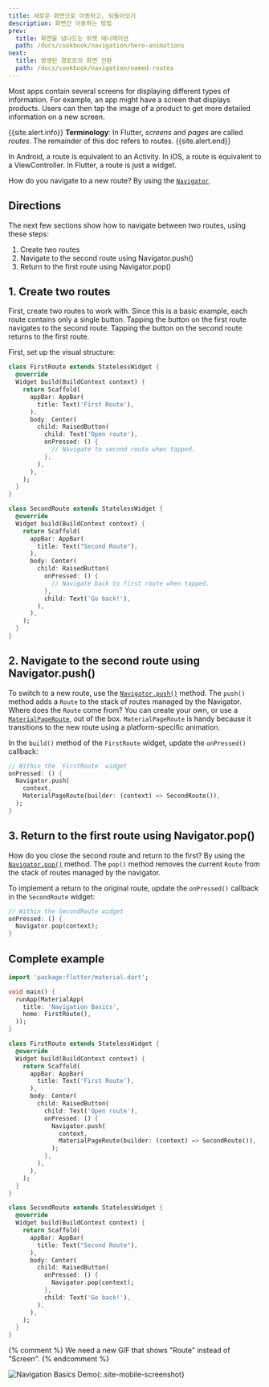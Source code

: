 ```yaml
---
title: 새로운 화면으로 이동하고, 되돌아오기
description: 화면간 이동하는 방법
prev:
  title: 화면을 넘나드는 위젯 애니메이션
  path: /docs/cookbook/navigation/hero-animations
next:
  title: 명명된 경로로의 화면 전환
  path: /docs/cookbook/navigation/named-routes
---
```


Most apps contain several screens for displaying different types of information.
For example, an app might have a screen that displays products. Users can then
tap the image of a product to get more detailed information on a new screen.

{{site.alert.info}}
  **Terminology**: In Flutter, _screens_ and _pages_ are called _routes_.
  The remainder of this doc refers to routes.
{{site.alert.end}}

In Android, a route is equivalent to an Activity.
In iOS, a route is equivalent to a ViewController.
In Flutter, a route is just a widget.

How do you navigate to a new route? By using the
[`Navigator`]({{site.api}}/flutter/widgets/Navigator-class.html).

## Directions

The next few sections show how to navigate between two routes,
using these steps:

  1. Create two routes
  2. Navigate to the second route using Navigator.push()
  3. Return to the first route using Navigator.pop()

## 1. Create two routes

First, create two routes to work with. Since this is a basic example,
each route contains only a single button. Tapping the button on the
first route navigates to the second route. Tapping the button on the
second route returns to the first route.

First, set up the visual structure:

```dart
class FirstRoute extends StatelessWidget {
  @override
  Widget build(BuildContext context) {
    return Scaffold(
      appBar: AppBar(
        title: Text('First Route'),
      ),
      body: Center(
        child: RaisedButton(
          child: Text('Open route'),
          onPressed: () {
            // Navigate to second route when tapped.
          },
        ),
      ),
    );
  }
}

class SecondRoute extends StatelessWidget {
  @override
  Widget build(BuildContext context) {
    return Scaffold(
      appBar: AppBar(
        title: Text("Second Route"),
      ),
      body: Center(
        child: RaisedButton(
          onPressed: () {
            // Navigate back to first route when tapped.
          },
          child: Text('Go back!'),
        ),
      ),
    );
  }
}
```

## 2. Navigate to the second route using Navigator.push()

To switch to a new route, use the
[`Navigator.push()`]({{site.api}}/flutter/widgets/Navigator/push.html)
method. The `push()` method adds a `Route` to the stack of routes managed by
the Navigator. Where does the `Route` come from?
You can create your own, or use a
[`MaterialPageRoute`]({{site.api}}/flutter/material/MaterialPageRoute-class.html),
out of the box. `MaterialPageRoute` is handy because it transitions to the
new route using a platform-specific animation.

In the `build()` method of the `FirstRoute` widget, update the `onPressed()`
callback:

<!-- skip -->
```dart
// Within the `FirstRoute` widget
onPressed: () {
  Navigator.push(
    context,
    MaterialPageRoute(builder: (context) => SecondRoute()),
  );
}
```

## 3. Return to the first route using Navigator.pop()

How do you close the second route and return to the first? By using the
[`Navigator.pop()`]({{site.api}}/flutter/widgets/Navigator/pop.html)
method. The `pop()` method removes the current `Route` from the stack of
routes managed by the navigator.

To implement a return to the original route, update the `onPressed()`
callback in the `SecondRoute` widget:

<!-- skip -->
```dart
// Within the SecondRoute widget
onPressed: () {
  Navigator.pop(context);
}
```

## Complete example

```dart
import 'package:flutter/material.dart';

void main() {
  runApp(MaterialApp(
    title: 'Navigation Basics',
    home: FirstRoute(),
  ));
}

class FirstRoute extends StatelessWidget {
  @override
  Widget build(BuildContext context) {
    return Scaffold(
      appBar: AppBar(
        title: Text('First Route'),
      ),
      body: Center(
        child: RaisedButton(
          child: Text('Open route'),
          onPressed: () {
            Navigator.push(
              context,
              MaterialPageRoute(builder: (context) => SecondRoute()),
            );
          },
        ),
      ),
    );
  }
}

class SecondRoute extends StatelessWidget {
  @override
  Widget build(BuildContext context) {
    return Scaffold(
      appBar: AppBar(
        title: Text("Second Route"),
      ),
      body: Center(
        child: RaisedButton(
          onPressed: () {
            Navigator.pop(context);
          },
          child: Text('Go back!'),
        ),
      ),
    );
  }
}
```

{% comment %}
We need a new GIF that shows "Route" instead of "Screen".
{% endcomment %}

![Navigation Basics Demo](/images/cookbook/navigation-basics.gif){:.site-mobile-screenshot}
